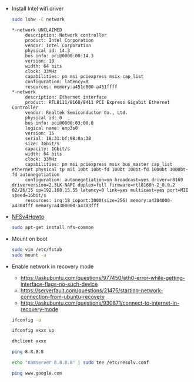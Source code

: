 - Install Intel wifi driver

  ```bash
  sudo lshw -C network
  ```
  
  ```
  *-network UNCLAIMED
       description: Network controller
       product: Intel Corporation
       vendor: Intel Corporation
       physical id: 14.3
       bus info: pci@0000:00:14.3
       version: 10
       width: 64 bits
       clock: 33MHz
       capabilities: pm msi pciexpress msix cap_list
       configuration: latency=0
       resources: memory:a451c000-a451ffff
  *-network
       description: Ethernet interface
       product: RTL8111/8168/8411 PCI Express Gigabit Ethernet Controller
       vendor: Realtek Semiconductor Co., Ltd.
       physical id: 0
       bus info: pci@0000:03:00.0
       logical name: enp3s0
       version: 15
       serial: 18:31:bf:98:0a:38
       size: 1Gbit/s
       capacity: 1Gbit/s
       width: 64 bits
       clock: 33MHz
       capabilities: pm msi pciexpress msix bus_master cap_list ethernet physical tp mii 10bt 10bt-fd 100bt 100bt-fd 1000bt 1000bt-fd autonegotiation
       configuration: autonegotiation=on broadcast=yes driver=r8169 driverversion=2.3LK-NAPI duplex=full firmware=rtl8168h-2_0.0.2 02/26/15 ip=192.168.15.55 latency=0 link=yes multicast=yes port=MII speed=1Gbit/s
       resources: irq:18 ioport:3000(size=256) memory:a4304000-a4304fff memory:a4300000-a4303fff
   ```


- [NFSv4Howto](https://help.ubuntu.com/community/NFSv4Howto)
  
  ```bash
  sudo apt-get install nfs-common
  ```

- Mount on boot

  ```bash
  sudo vim /etc/fstab
  sudo mount -a
  ```
- Enable network in recovery mode

  - https://askubuntu.com/questions/977450/eth0-error-while-getting-interface-flags-no-such-device
  - https://serverfault.com/questions/21475/starting-network-connection-from-ubuntu-recovery
  - https://askubuntu.com/questions/930871/connect-to-internet-in-recovery-mode

  ```bash
  ifconfig -a
  ```
  
  ```bash
  ifconfig xxxx up
  ```
  
  ```bash
  dhclient xxxx
  ```
  
  ```bash
  ping 8.8.8.8
  ```
  
  ```bash
  echo "namserver 8.8.8.8" | sudo tee /etc/resolv.conf
  ```
  
  ```bash
  ping www.google.com
  ```
